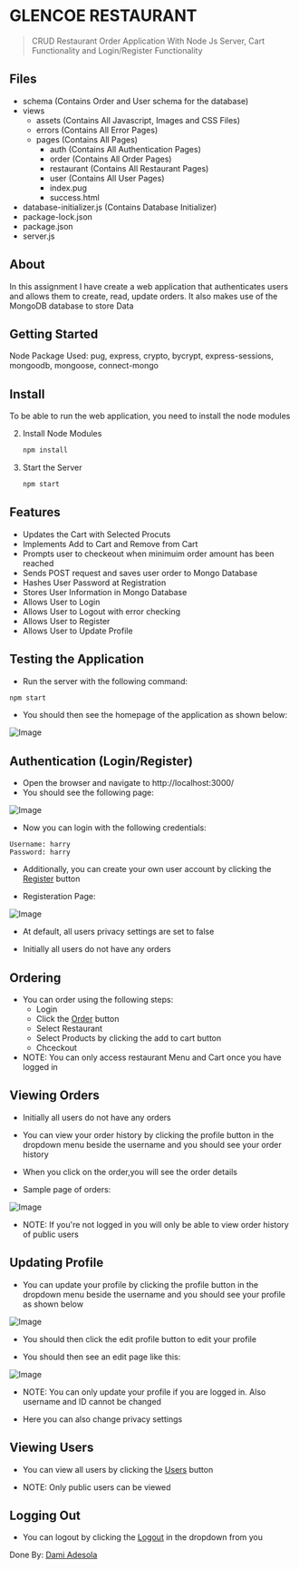 # GLENCOE RESTAURANT

> CRUD Restaurant Order Application With Node Js Server, Cart Functionality and Login/Register Functionality

## Files
* schema (Contains Order and User schema for the database)
* views
    * assets (Contains All Javascript, Images and CSS Files)
    * errors (Contains All Error Pages)
    * pages (Contains All Pages)
      * auth (Contains All Authentication Pages)
      * order (Contains All Order Pages)
      * restaurant (Contains All Restaurant Pages)
      * user (Contains All User Pages)
      * index.pug 
      * success.html
* database-initializer.js (Contains Database Initializer)
* package-lock.json
* package.json
* server.js


## About
In this assignment I have create a web application that authenticates users and allows them to create, read, update orders. It also makes use of the MongoDB database to store Data

## Getting Started

Node Package Used: pug, express, crypto, bycrypt, express-sessions, mongoodb, mongoose, connect-mongo

## Install

To be able to run the web application, you need to install the node modules

2. Install Node Modules
   ```sh
   npm install
3. Start the Server
   ```sh
   npm start
## Features

- Updates the Cart with Selected Procuts
- Implements Add to Cart and Remove from Cart
- Prompts user to checkeout when minimuim order amount has been reached
- Sends POST request and saves user order to Mongo Database
- Hashes User Password at Registration
- Stores User Information in Mongo Database
- Allows User to Login
- Allows User to Logout with error checking
- Allows User to Register
- Allows User to Update Profile

## Testing the Application

* Run the server with the following command:
```sh
npm start
```

* You should then see the homepage of the application as shown below:

![Image](https://i.ibb.co/zFkDyTJ/homepage.png "Home Page")

## Authentication (Login/Register)
* Open the browser and navigate to http://localhost:3000/
* You should see the following page:

![Image](https://i.ibb.co/r4wH0gJ/login.png "Login Page")

* Now you can login with the following credentials:

```
Username: harry
Password: harry
```

* Additionally, you can create your own user account by clicking the [Register](http://localhost:3000/register) button

* Registeration Page:

![Image](https://i.ibb.co/xDBBVRT/register.png "Registeration Page")


* At default, all users privacy settings are set to false

* Initially all users do not have any orders


## Ordering
* You can order using the following steps:
   - Login
   - Click the [Order](http://localhost:3000/home#restaurants) button
   - Select Restaurant
   - Select Products by clicking the add to cart button
   - Chceckout
* NOTE: You can only access restaurant Menu and Cart once you have logged in

## Viewing Orders

* Initially all users do not have any orders

* You can view your order history by clicking the profile button in the dropdown menu beside the username and you should see your order history

* When you click on the order,you will see the order details

* Sample page of orders:

![Image](https://i.ibb.co/VJQxKq8/orderpage.png "User Page")

* NOTE: If you're not logged in you will only be able to view order history of public users

## Updating Profile

* You can update your profile by clicking the profile button in the dropdown menu beside the username and you should see your profile as shown below

![Image](https://i.ibb.co/f8f7Jbv/userpage.png "User Page")


* You should then click the edit profile button to edit your profile

* You should then see an edit page like this:

![Image](https://i.ibb.co/Zhj6F7Z/edituser.png "Edit Page")


* NOTE: You can only update your profile if you are logged in. Also username and ID cannot be changed

* Here you can also change privacy settings

## Viewing Users

* You can view all users by clicking the [Users](http://localhost:3000/users) button

* NOTE: Only public users can be viewed

## Logging Out

* You can logout by clicking the [Logout](http://localhost:3000/logout) in the dropdown from you 

Done By: [Dami Adesola](https://damiadesola.github.io)